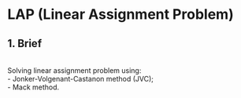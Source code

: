 # LAP (Linear Assignment Problem) #

## 1. Brief ##
<br/> Solving linear assignment problem using:
<br/>	- Jonker-Volgenant-Castanon method (JVC);
<br/>	- Mack method.